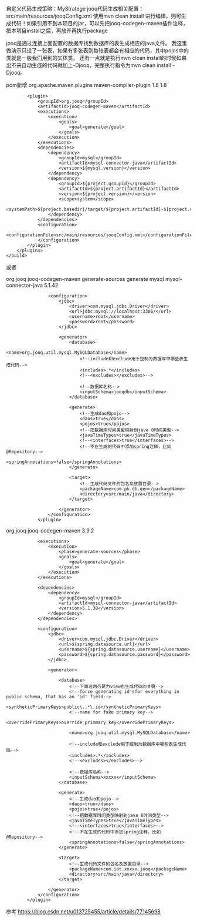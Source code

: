 自定义代码生成策略：MyStratege
jooq代码生成相关配置：src/main/resources/jooqConfig.xml
使用mvn clean install 进行编译，则可生成代码！如果引用不到本项目的jar，可以先把jooq-codegen-maven插件注释，把本项目install之后，再放开再执行package

jooq是通过连接上面配置的数据库找到数据库的表生成相应的java文件。 
我这里做演示只设了一张表，如果有多张表则每张表都会有相应的代码，其中pojos中的类就是一般我们用到的实体类。 
还有一点就是执行mvn clean install的时候如果出不来自动生成的代码就加上-Djooq，完整执行指令为mvn clean install -Djooq。


pom新增
	<build>
		<plugins>
			<plugin>
				<groupId>org.apache.maven.plugins</groupId>
				<artifactId>maven-compiler-plugin</artifactId>
				<configuration>
					<source>1.8</source>
					<target>1.8</target>
				</configuration>
			</plugin>

			<plugin>
				<groupId>org.jooq</groupId>
				<artifactId>jooq-codegen-maven</artifactId>
				<executions>
					<execution>
						<goals>
							<goal>generate</goal>
						</goals>
					</execution>
				</executions>
				<dependencies>
					<dependency>
						<groupId>mysql</groupId>
						<artifactId>mysql-connector-java</artifactId>
						<version>${mysql.version}</version>
					</dependency>
					<dependency>
						<groupId>${project.groupId}</groupId>
						<artifactId>${project.artifactId}</artifactId>
						<version>${project.version}</version>
						<scope>system</scope>
						<systemPath>${project.basedir}/target/${project.artifactId}-${project.version}.jar</systemPath>
					</dependency>
				</dependencies>
				<configuration>
					<configurationFile>src/main/resources/jooqConfig.xml</configurationFile>
				</configuration>
			</plugin>
		</plugins>
	</build>

或者

<plugin>
                    <groupId>org.jooq</groupId>
                    <artifactId>jooq-codegen-maven</artifactId>
                    <executions>
                        <execution>
                            <phase>generate-sources</phase>
                            <goals>
                                <goal>generate</goal>
                            </goals>
                        </execution>
                    </executions>
                    <dependencies>
                        <dependency>
                            <groupId>mysql</groupId>
                            <artifactId>mysql-connector-java</artifactId>
                            <version>5.1.42</version>
                        </dependency>
                    </dependencies>

                    <configuration>
                        <jdbc>
                            <driver>com.mysql.jdbc.Driver</driver>
                            <url>jdbc:mysql://localhost:3306/</url>
                            <username>root</username>
                            <password>root</password>
                        </jdbc>

                        <generator>
                            <database>
                                <name>org.jooq.util.mysql.MySQLDatabase</name>
                                <!--include和exclude用于控制为数据库中哪些表生成代码-->
                                <includes>.*</includes>
                                <!--<excludes></excludes>-->

                                <!--数据库名称-->
                                <inputSchema>jooqdb</inputSchema>
                            </database>

                            <generate>
                                <!--生成dao和pojo-->
                                <daos>true</daos>
                                <pojos>true</pojos>
                                <!--把数据库时间类型映射到java 8时间类型-->
                                <javaTimeTypes>true</javaTimeTypes>
                                <!--<interfaces>true</interfaces>-->
                                <!--不在生成的代码中添加spring注释，比如@Repository-->
                                <springAnnotations>false</springAnnotations>
                            </generate>

                            <target>
                                <!--生成代码文件的包名及放置目录-->
                                <packageName>com.pk.db.gen</packageName>
                                <directory>src/main/java</directory>
                            </target>

                        </generator>
                    </configuration>
                </plugin>

 <plugin>
                <groupId>org.jooq</groupId>
                <artifactId>jooq-codegen-maven</artifactId>
                <version>3.9.2</version>

                <executions>
                    <execution>
                        <phase>generate-sources</phase>
                        <goals>
                            <goal>generate</goal>
                        </goals>
                    </execution>
                </executions>

                <dependencies>
                    <dependency>
                        <groupId>mysql</groupId>
                        <artifactId>mysql-connector-java</artifactId>
                        <version>5.1.38</version>
                    </dependency>
                </dependencies>

                <configuration>
                    <jdbc>
                        <driver>com.mysql.jdbc.Driver</driver>
                        <url>${spring.datasource.url}</url>
                        <username>${spring.datasource.username}</username>
                        <password>${spring.datasource.password}</password>
                    </jdbc>

                    <generator>

                        <database>
                            <!--下面这两行是为view也生成代码的关键-->
                            <!--force generating id'sfor everything in public schema, that has an 'id' field-->
                            <syntheticPrimaryKeys>public\..*\.id</syntheticPrimaryKeys>
                            <!--name for fake primary key-->
                            <overridePrimaryKeys>override_primmary_key</overridePrimaryKeys>

                            <name>org.jooq.util.mysql.MySQLDatabase</name>

                            <!--include和exclude用于控制为数据库中哪些表生成代码-->
                            <includes>.*</includes>
                            <!--<excludes></excludes>-->

                            <!--数据库名称-->
                            <inputSchema>xxxxxx</inputSchema>
                        </database>

                        <generate>
                            <!--生成dao和pojo-->
                            <daos>true</daos>
                            <pojos>true</pojos>
                            <!--把数据库时间类型映射到java 8时间类型-->
                            <javaTimeTypes>true</javaTimeTypes>
                            <!--<interfaces>true</interfaces>-->
                            <!--不在生成的代码中添加spring注释，比如@Repository-->
                            <springAnnotations>false</springAnnotations>
                        </generate>

                        <target>
                            <!--生成代码文件的包名及放置目录-->
                            <packageName>com.iot.xxxxx.jooq</packageName>
                            <directory>src/main/java</directory>
                        </target>

                    </generator>
                </configuration>
            </plugin>

参考
https://blog.csdn.net/u013725455/article/details/77145698

